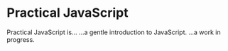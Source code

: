 Practical JavaScript
===================

Practical JavaScript is...
...a gentle introduction to JavaScript.
...a work in progress.
